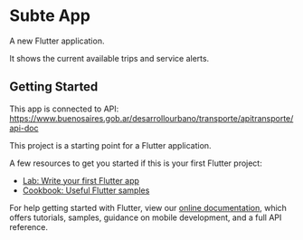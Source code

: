 # Subte App

A new Flutter application.

It shows the current available trips and service alerts.

## Getting Started

This app is connected to API:
https://www.buenosaires.gob.ar/desarrollourbano/transporte/apitransporte/api-doc


This project is a starting point for a Flutter application.

A few resources to get you started if this is your first Flutter project:

- [Lab: Write your first Flutter app](https://flutter.dev/docs/get-started/codelab)
- [Cookbook: Useful Flutter samples](https://flutter.dev/docs/cookbook)

For help getting started with Flutter, view our
[online documentation](https://flutter.dev/docs), which offers tutorials,
samples, guidance on mobile development, and a full API reference.
